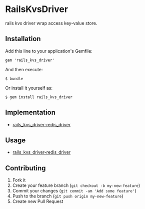 # RailsKvsDriver

rails kvs driver wrap access key-value store.

## Installation

Add this line to your application's Gemfile:

    gem 'rails_kvs_driver'

And then execute:

    $ bundle

Or install it yourself as:

    $ gem install rails_kvs_driver

## Implementation

* [rails_kvs_driver-redis_driver](https://github.com/alfa-jpn/rails_kvs_driver-redis_driver)

## Usage

* [rails_kvs_driver-redis_driver](https://github.com/alfa-jpn/rails_kvs_driver-redis_driver)

## Contributing

1. Fork it
2. Create your feature branch (`git checkout -b my-new-feature`)
3. Commit your changes (`git commit -am 'Add some feature'`)
4. Push to the branch (`git push origin my-new-feature`)
5. Create new Pull Request
